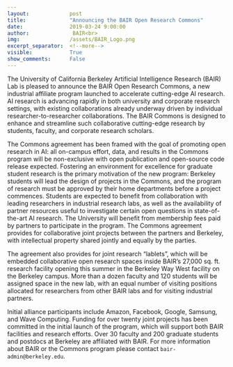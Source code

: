 ```yaml
---
layout:             post
title:              "Announcing the BAIR Open Research Commons"
date:               2019-03-24 9:00:00
author:              BAIR<br>
img:                /assets/BAIR_Logo.png
excerpt_separator:  <!--more-->
visible:            True
show_comments:      False
---
```


The University of California Berkeley Artificial Intelligence Research (BAIR)
Lab is pleased to announce the BAIR Open Research Commons, a new industrial
affiliate program launched to accelerate cutting-edge AI research.  AI research
is advancing rapidly in both university and corporate research settings, with
existing collaborations already underway driven by individual
researcher-to-researcher collaborations. The BAIR Commons is designed to enhance
and streamline such collaborative cutting-edge research by students, faculty,
and corporate research scholars.

The Commons agreement has been framed with the goal of promoting open research
in AI: all on-campus effort, data, and results in the Commons program will be
non-exclusive with open publication and open-source code release expected.
Fostering an environment for excellence for graduate student research is the
primary motivation of the new program: Berkeley students will lead the design of
projects in the Commons, and the program of research must be approved by their
home departments before a project commences.  Students are expected to benefit
from collaboration with leading researchers in industrial research labs, as well
as the availability of partner resources useful to investigate certain open
questions in state-of-the-art AI research. The University will benefit from
membership fees paid by partners to participate in the program.  The Commons
agreement provides for collaborative joint projects between the partners and
Berkeley, with intellectual property shared jointly and equally by the parties.

The agreement also provides for joint research “lablets”, which will be embedded
collaborative  open research spaces inside BAIR’s 27,000 sq. ft. research
facility opening this summer in the Berkeley Way West facility on the Berkeley
campus.   More than a dozen faculty and 120 students will be assigned space in
the new lab, with an equal number of visiting positions allocated  for
researchers from other BAIR labs and for visiting industrial partners.

Initial alliance participants include Amazon, Facebook, Google, Samsung, and
Wave Computing. Funding for over twenty joint projects has been committed in the
initial launch of the program, which will support both BAIR facilities and
research efforts.  Over 30 faculty and 200 graduate students and postdocs at
Berkeley are affiliated with BAIR. For more information about BAIR or the
Commons program please contact `bair-admin@berkeley.edu`.

